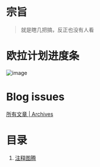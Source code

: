 # 宗旨

> 就是瞎几把搞，反正也没有人看

# 欧拉计划进度条
![image](https://projecteuler.net/profile/qqq2830.png)

# Blog issues
[所有文章 | Archives](https://github.com/laozhu123/code-blog/issues)

# 目录
1. [注释图腾](https://github.com/laozhu123/code-blog/issues/1)
